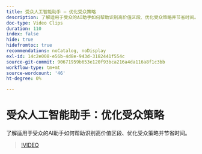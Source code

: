 ```yaml
---
title: 受众人工智能助手 — 优化受众策略
description: 了解适用于受众的AI助手如何帮助识别高价值区段、优化受众策略并节省时间。
doc-type: Video Clips
duration: 110
index: false
hide: true
hidefromtoc: true
recommendations: noCatalog, noDisplay
exl-id: 14c2e008-e56b-4d8e-943d-3182441f554c
source-git-commit: 90671959b653e120f93bca216a4da116a8f1c3bb
workflow-type: tm+mt
source-wordcount: '46'
ht-degree: 0%

---
```


# 受众人工智能助手：优化受众策略

了解适用于受众的AI助手如何帮助识别高价值区段、优化受众策略并节省时间。

<!-- 62_S508_3442517_109_ai-assistant-for-audiences-optimizing-audience-strategies -->
>[!VIDEO](https://video.tv.adobe.com/v/3458285/?learn=on&enablevpops=true)

